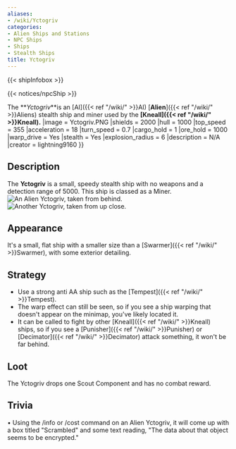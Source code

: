 ```yaml
---
aliases:
- /wiki/Yctogriv
categories:
- Alien Ships and Stations
- NPC Ships
- Ships
- Stealth Ships
title: Yctogriv
---  
```


{{< shipInfobox >}}   

{{< notices/npcShip >}} 

The **_Yctogriv_**is an [AI]({{< ref "/wiki/" >}}AI) [**Alien**]({{< ref "/wiki/" >}}Aliens) stealth ship and miner used by the **[Kneall]({{< ref "/wiki/" >}}Kneall).**  |image = Yctogriv.PNG |shields = 2000 |hull = 1000 |top_speed = 355 |acceleration = 18 |turn_speed = 0.7 |cargo_hold = 1 |ore_hold = 1000 |warp_drive = Yes |stealth = Yes |explosion_radius = 6 |description = N/A |creator = lightning9160 }}

## Description

The **Yctogriv** is a small, speedy stealth ship with no weapons and a detection range of 5000. This ship is classed as a Miner. ![An Alien
Yctogriv, taken from
behind.](<Alien_Ycto_1_(by_rockpop2011).png> "An Alien Yctogriv, taken from behind.") ![Another Yctogriv, taken from up
close.](<Alien_Ycto_2_(by_rockpop2011).png> "Another Yctogriv, taken from up close.")

## Appearance

It's a small, flat ship with a smaller size than a [Swarmer]({{< ref "/wiki/" >}}Swarmer), with some exterior detailing.

## Strategy

- Use a strong anti AA ship such as the [Tempest]({{< ref "/wiki/" >}}Tempest).
- The warp effect can still be seen, so if you see a ship warping that doesn't appear on the minimap, you've likely located it.
- It can be called to fight by other [Kneall]({{< ref "/wiki/" >}}Kneall) ships, so if you see a [Punisher]({{< ref "/wiki/" >}}Punisher) or [Decimator]({{< ref "/wiki/" >}}Decimator) attack something, it won't be far behind.

## Loot

The Yctogriv drops one Scout Component and has no combat reward.

## Trivia

• Using the /info or /cost command on an Alien Yctogriv, it will come up with a box titled "Scrambled" and some text reading, "The data about that object seems to be encrypted."